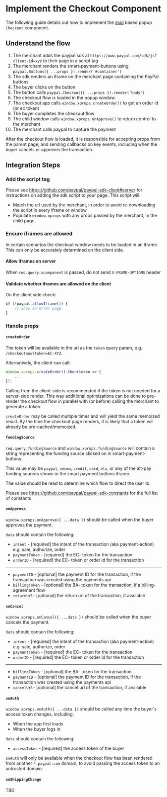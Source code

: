 # Implement the Checkout Component

The following guide details out how to implement the [zoid](https://github.com/krakenjs/zoid) based popup `Checkout` component.

## Understand the flow

1. The merchant adds the paypal sdk at `https://www.paypal.com/sdk/js?client-id=xyz` to their page in a script tag
2. The merchant renders the smart-payment-buttons using `paypal.Buttons({ ...props }).render('#container')`
3. The sdk renders an iframe on the merchant page containing the PayPal buttons
4. The buyer clicks on the button
5. The button calls `paypal.Checkout({ ...props }).render('body')`
6. The checkout flow is loaded in the popup window.
7. The checkout app calls `window.xprops.createOrder()` to get an order id (or ec token)
8. The buyer completes the checkout flow
9. The child window calls `window.xprops.onApprove()` to return control to the merchant
10. The merchant calls paypal to capture the payment

After the checkout flow is loaded, it is responsible for accepting props from the parent page, and sending callbacks on key events, including when the buyer cancels or approves the transaction.

## Integration Steps

### Add the script tag

Please see https://github.com/paypal/paypal-sdk-client#server for instructions on adding the sdk script to your page. This script will:

- Match the url used by the merchant, in order to avoid re-downloading the script in every iframe or window
- Populate `window.xprops` with any props passed by the merchant, in the child page.

### Ensure iframes are allowed

In certain scenarios the checkout window needs to be loaded in an iframe. This can only be accurately determined on the client side.

#### Allow iframes on server

When `req.query.xcomponent` is passed, do not send `X-FRAME-OPTIONS` header

#### Validate whether iframes are allowed on the client

On the client side check:

```javascript
if (!paypal.allowIframe()) {
    // Show an error page
}
```

### Handle props

#### `createOrder`

The token will be available in the url as the `token` query param, e.g. `/checkoutnow?token=EC-XYZ`.

Alternatively, the client can call:

```javascript
window.xprops.createOrder().then(token => {
    ...
});
```

Calling from the client-side is recommended if the token is not needed for a server-side render. This way additional optimizations can be done to pre-render the checkout flow in parallel with (or before) calling the merchant to generate a token.

`createOrder` may be called multiple times and will yield the same memoized result. By the time the checkout page renders, it is likely that a token will already be pre-cached/memoized.

#### `fundingSource`

`req.query.fundingSource` and `window.xprops.fundingSource` will contain a string representing the funding source clicked on in smart-payment-buttons.

This value may be `paypal`, `venmo`, `credit`, `card`, `elv`, or any of the alt-pay funding sources shown in the smart payment buttons iframe.

The value should be read to determine which flow to direct the user to.

Please see https://github.com/paypal/paypal-sdk-constants for the full list of constants

#### `onApprove`

`window.xprops.onApprove({ ...data })` should be called when the buyer approves the payment.

`data` should contain the following:

- `intent` - [required] the intent of the transaction (aka payment-action) e.g. sale, authorize, order
- `paymentToken` - [required] the EC- token for the transaction
- `orderID` - [required] the EC- token or order id for the transaction

---

- `paymentID` - [optional] the payment ID for the transaction, if the transaction was created using the payments api
- `billingToken` - [optional] the BA- token for the transaction, if a billing-agreement flow
- `returnUrl`- [optional] the return url of the transaction, if available

#### `onCancel`

`window.xprops.onCancel({ ...data })` should be called when the buyer cancels the payment.

`data` should contain the following:

- `intent` - [required] the intent of the transaction (aka payment-action) e.g. sale, authorize, order
- `paymentToken` - [required] the EC- token for the transaction
- `orderID` - [required] the EC- token or order id for the transaction

---

- `billingToken` - [optional] the BA- token for the transaction
- `paymentID` - [optional] the payment ID for the transaction, if the transaction was created using the payments api
- `cancelUrl`- [optional] the cancel url of the transaction, if available

#### `onAuth`

`window.xprops.onAuth({ ...data })` should be called any time the buyer's access token changes, including:

- When the app first loads
- When the buyer logs in

`data` should contain the following:

- `accessToken` - [required] the access token of the buyer

`onAuth` will only be available when the checkout flow has been rendered from another `*.paypal.com` domain, to avoid passing the access token to an untrusted domain. 

#### `onShippingChange`

TBD